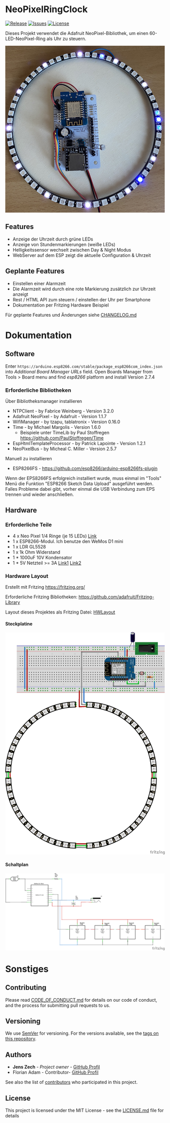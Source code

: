 # NeoPixelRingClock

[![Release](https://img.shields.io/github/release/jenszech/NeoPixelRingClock.svg)](https://github.com/jenszech/NeoPixelRingClock/releases/latest)
[![Issues](https://img.shields.io/github/issues/jenszech/NeoPixelRingClock.svg)](https://github.com/jzech/NeoPixelRingClock/issues)
[![License](https://img.shields.io/badge/license-MIT-green.svg)](https://opensource.org/licenses/MIT)

Dieses Projekt verwendet die Adafruit NeoPixel-Bibliothek, um einen 60-LED-NeoPixel-Ring als Uhr zu steuern.

![Hardware Beispiel](./doku/clock.jpg)



## Features
* Anzeige der Uhrzeit durch grüne LEDs
* Anzeige von Stundenmarkierungen (weiße LEDs)
* Helligkeitssensor wechselt zwischen Day & Night Modus
* WebServer auf dem ESP zeigt die aktuelle Configuration & Uhrzeit

## Geplante Features
* Einstellen einer Alarmzeit
* Die Alarmzeit wird durch eine rote Markierung zusätzlich zur Uhrzeit anzeigt
* Rest / HTML API zum steuern / einstellen der Uhr per Smartphone
* Dokumentation per Fritzing Hardware Beispiel

Für geplante Features und Änderungen siehe [CHANGELOG.md](https://github.com/jenszech/NeoPixelRingClock/blob/master/CHANGELOG.md)

# Dokumentation

## Software

Enter `https://arduino.esp8266.com/stable/package_esp8266com_index.json` into *Additional Board Manager URLs* field. Open Boards Manager from Tools > Board menu and find *esp8266* platform and install Version 2.7.4

### Erforderliche Bibliotheken

Über Bibliotheksmanager installieren
* NTPClient  - by Fabrice Weinberg - Version 3.2.0
* Adafruit NeoPixel - by Adafruit - Version 1.1.7
* WifiManager - by tzapu, tablatronix - Version 0.16.0
* Time - by Michael Margolis - Version 1.6.0
  - Beispiele unter TimeLib by Paul Stoffregen
    https://github.com/PaulStoffregen/Time
* EspHtmlTemplateProcessor - by Patrick Lapointe - Version 1.2.1
* NeoPixelBus - by Micheal C. Miller - Version 2.5.7 

Manuell zu installieren

* ESP8266FS - https://github.com/esp8266/arduino-esp8266fs-plugin

Wenn der EPS8266FS erfolgreich installiert wurde, muss einmal im "Tools" Menü die Funktion "ESP8266 Sketch Data Upload" ausgeführt werden. Falles Probleme dabei gibt, vorher einmal die USB Verbindung zum EPS trennen und wieder anschließen.

## Hardware

###  Erforderliche Teile

* 4 x Neo Pixel 1/4 Ringe (je 15 LEDs)  [Link](https://de.aliexpress.com/item/4000102576864.html?spm=a2g0s.9042311.0.0.48fe4c4doc7WPP) 
* 1 x ESP8266-Modul. Ich benutze den WeMos D1 mini
* 1 x LDR GL5528
* 1 x 1k Ohm Widerstand
* 1 * 1000uF 10V Kondensator
* 1 * 5V Netzteil >= 3A [Link1](https://www.amazon.de/gp/product/B01HRR9GY4/ref=ppx_yo_dt_b_search_asin_title?ie=UTF8&psc=1) [Link2](https://de.aliexpress.com/item/32803238789.html?spm=a2g0s.9042311.0.0.48fe4c4doc7WPP)

### Hardware Layout

Erstellt mit Fritzing https://fritzing.org/

Erforderliche Fritzing Bibliotheken: https://github.com/adafruit/Fritzing-Library

Layout dieses Projektes als Fritzing Datei: [HWLayout](https://github.com/jenszech/NeoPixelRingClock/blob/master/src/Layout/HWLayout.fzz)

#### Steckplatine

![Steckplatine](./src/Layout/HWLayout_Steckplatine.png)

#### Schaltplan

![Schaltplan](./src/Layout/HWLayout_Schaltplan.png)

# Sonstiges

## Contributing

Please read [CODE_OF_CONDUCT.md](https://github.com/jenszech/NeoPixelRingClock/blob/master/CODE_OF_CONDUCT.md) for details on our code of conduct, and the process for submitting pull requests to us.

## Versioning

We use [SemVer](http://semver.org/) for versioning. For the versions available, see the [tags on this repository](https://github.com/your/project/tags).

## Authors

- **Jens Zech** - *Project owner* - [GitHub Profil](https://github.com/jenszech)
- Florian Adam - Contributor- [GitHub Profil](https://github.com/xfadam)

See also the list of [contributors](https://github.com/jenszech/NeoPixelRingClock/contributors) who participated in this project.

## License

This project is licensed under the MIT License - see the [LICENSE.md](https://github.com/jenszech/NeoPixelRingClock/blob/master/LICENSE.md) file for details

